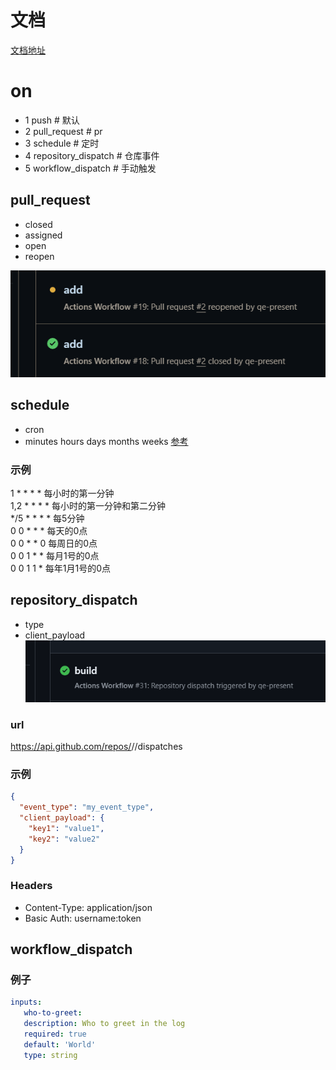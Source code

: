 # 文档
[文档地址](https://docs.github.com/zh/actions/writing-workflows/choosing-when-your-workflow-runs/events-that-trigger-workflows)
# on
- 1 push # 默认
- 2 pull_request # pr
- 3 schedule # 定时
- 4 repository_dispatch # 仓库事件
- 5 workflow_dispatch # 手动触发




## pull_request
- closed
- assigned
- open
- reopen

![img_1.png](img.png)
## schedule
- cron
- minutes hours days  months weeks  [参考](https://crontab.guru/#*_*_*_*_*)
### 示例
1 * * * * 每小时的第一分钟  <br>
1,2 * * * * 每小时的第一分钟和第二分钟 <br>
*/5 * * * * 每5分钟 <br>
0 0 * * * 每天的0点<br>
0 0 * * 0 每周日的0点<br>
0 0 1 * * 每月1号的0点<br>
0 0 1 1 * 每年1月1号的0点<br>
## repository_dispatch
- type
- client_payload
![img_1.png](img_1.png)
### url
https://api.github.com/repos/<owner>/<repo>/dispatches
### 示例
```json
{
  "event_type": "my_event_type",
  "client_payload": {
    "key1": "value1",
    "key2": "value2"
  }
}
```
### Headers
- Content-Type: application/json
- Basic Auth: username:token
## workflow_dispatch
### 例子
```yaml
inputs:
   who-to-greet:
   description: Who to greet in the log
   required: true
   default: 'World'
   type: string
```